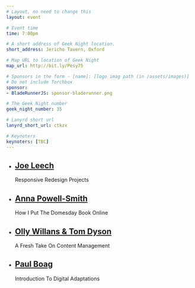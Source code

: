 ```yaml
---
# Layout, no need to change this
layout: event

# Event time
time: 7:00pm

# A short address of Geek Night location. 
short_address: Jericho Tavern, Oxford

# Map URL to location of Geek Night
map_url: http://bit.ly/Pesy75

# Sponsors in the form - [name]: [logo imag path (in /assets/images)]
# Do not include Torchbox
sponsor:
- BladeRunnerJS: sponsor-bladerunner.png

# The Geek Night number
geek_night_number: 35

# Lanyrd short url
lanyrd_short_url: ctkzx

# Keynoters
keynoters: [TBC]
---
```


<ul class="keynotes">
    <li itemprop="performer" itemscope="itemscope" itemtype="http://schema.org/Person">
        <a href="http://joeleech.net/"><h2 itemprop="name">Joe Leech</h2></a>
        <p>Responsive Redesign Projects</p>
        <!--
        <div class="downloads">
            <a href="/">Slides</a>
        </div> -->
    </li>
        <li itemprop="performer" itemscope="itemscope" itemtype="http://schema.org/Person">
        <a href="http://anna.ps/"><h2 itemprop="name">Anna Powell-Smith</h2></a>
        <p>How I Put The Domesday Book Online</p>
        <!--
        <div class="downloads">
            <a href="http://media.ogn.s3.amazonaws.com/ogn34/john-hardy.pdf">Slides</a>
        </div> -->
    </li>
    <li itemprop="performer" itemscope="itemscope" itemtype="http://schema.org/Person">
        <a href="http://wagtail.io/"><h2 itemprop="name">Olly Willans &amp; Tom Dyson</h2></a>
        <p>A Fresh Take On Content Management</p>
        <!--
        <div class="downloads">
            <a href="http://media.ogn.s3.amazonaws.com/ogn34/john-hardy.pdf">Slides</a>
        </div> -->
    </li>
    <li itemprop="performer" itemscope="itemscope" itemtype="http://schema.org/Person">
        <a href="http://boagworld.com/"><h2 itemprop="name">Paul Boag</h2></a>
        <p>Introduction To Digital Adaptations</p>
        <!--
        <div class="downloads">
            <a href="/">Slides</a>
        </div> -->
    </li>

</ul>

<!-- 
<ul class="microslots">
    <li itemprop="performer" itemscope="itemscope" itemtype="http://schema.org/Person">
        <a href="http://benjaminbenben.com/" itemprop="url"><h2 itemprop="name">Ben Foxall</h2></a>
        <p>ping-pong</p>
         <div class="downloads">
            <a href="https://github.com/benfoxall/ping-pong">Slides</a>
        </div>
    </li>
    <li itemprop="performer" itemscope="itemscope" itemtype="http://schema.org/Person">
        <a href="http://alter-eco.co.uk/" itemprop="url"><h2 itemprop="name">Richard Roaf</h2></a>
        <p>Winning at Youtube</p>
         <div class="downloads">
            <a href="http://media.ogn.s3.amazonaws.com/ogn34/richard-roaf.ppt">Slides</a>
        </div>
    </li>
    <li itemprop="performer" itemscope="itemscope" itemtype="http://schema.org/Person">
        <a href="http://www.bethmcmillan.com/" itemprop="url"><h2 itemprop="name">Beth McMillan</h2></a>
        <p>Using computers to replace animal testing</p>
         <div class="downloads">
            <a href="http://media.ogn.s3.amazonaws.com/ogn34/beth-mcmillan.zip">Slides</a>
        </div>
    </li>
    <li itemprop="performer" itemscope="itemscope" itemtype="http://schema.org/Person">
        <a href="http://www.domeheid.com/" itemprop="url"><h2 itemprop="name">Christopher Whalen</h2></a>
        <p>How Bradley Wiggins can improve your website</p>
         <div class="downloads">
            <a href="http://media.ogn.s3.amazonaws.com/ogn34/christopher-whalen.ppt">Slides</a>
        </div>
    </li>
</ul>
-->

